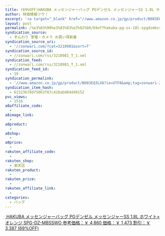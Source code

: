 ```yaml
---
title: (69%OFF)HAKUBA メッセンジャーバッグ PGデンゼル メッセンジャーSS 1.8L ホワイト×オレンジ SPG-DZ-MBSSWO ￥1,473
author: 特価情報ツウ！
excerpt: '<a target="_blank" href="//www.amazon.co.jp/gp/product/B003EQ3LXA?ie=UTF8&amp;tag=zonwari-22&amp;linkCode=as2&amp;camp=247&amp;creative=7399&amp;creativeASIN=B003EQ3LXA"><img src="//ecx.images-amazon.com/images/I/41mpUXFkP1L._SL100_.jpg"><br>HAKUBA &#12513;&#12483;&#12475;&#12531;&#12472;&#12515;&#12540;&#12496;&#12483;&#12464; PG&#12487;&#12531;&#12476;&#12523; &#12513;&#12483;&#12475;&#12531;&#12472;&#12515;&#12540;SS 1.8L &#12507;&#12527;&#12452;&#12488;&times;&#12458;&#12524;&#12531;&#12472; SPG-DZ-MBSSWO<br>&#21442;&#32771;&#20385;&#26684;&#65306;&#65509; 4,860<br>&#20385;&#26684;&#65306;&#65509; 1,473<br>&#21106;&#24341;&#65306;&#65509; 3,387 (69%OFF)</a>'
layout: post
permalink: /%e3%83%90%e3%83%83%e3%82%b0/69offhakuba-pg-ss-18l-spgdzmbsswo-1473.html
syndication_source:
  - ぞんわり 家電・カメラ お買い得新着
syndication_source_uri:
  - '//zonwari.com/?cat=3210981&sort=T'
syndication_source_id:
  - //zonwari.com/rss/3210981_T_1.xml
syndication_feed:
  - //zonwari.com/rss/3210981_T_1.xml
syndication_feed_id:
  - 19
syndication_permalink:
  - '//www.amazon.co.jp/gp/product/B003EQ3LXA?ie=UTF8&amp;tag=zonwari-22&amp;linkCode=as2&amp;camp=247&amp;creative=7399&amp;creativeASIN=B003EQ3LXA'
syndication_item_hash:
  - 61523b78d75063f87c428abd84d49152
pvc_views:
  - 1516
a8affiliate_code:
  -
a8image_link:
  -
a8product:
  -
a8shop:
  -
a8price:
  -
rakuten_affiliate_code:
  -
rakuten_shop:
  - 楽天店
rakuten_product:
  -
rakuten_price:
  -
rakuten_affiliate_link:
  -
categories:
  - バッグ
---
```

[<img src='//i0.wp.com/ecx.images-amazon.com/images/I/41mpUXFkP1L._SL150_.jpg?w=546' title="" alt="" data-recalc-dims="1" />
HAKUBA メッセンジャーバッグ PGデンゼル メッセンジャーSS 1.8L ホワイト×オレンジ SPG-DZ-MBSSWO
参考価格：￥ 4,860
価格：￥ 1,473
割引：￥ 3,387 (69%OFF)][1]

 [1]: //www.amazon.co.jp/gp/product/B003EQ3LXA?ie=UTF8&#038;tag=tokkajohotsu-22&#038;linkCode=as2&#038;camp=247&#038;creative=7399&#038;creativeASIN=B003EQ3LXA